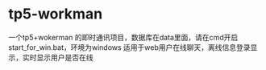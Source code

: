 # tp5-workman
一个tp5+wokerman 的即时通讯项目，数据库在data里面，请在cmd开启start_for_win.bat，环境为windows
适用于web用户在线聊天，离线信息登录显示，实时显示用户是否在线
